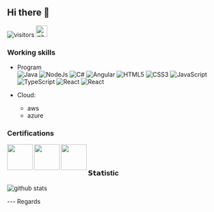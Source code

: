 ## Hi there 👋

![visitors](https://api.visitorbadge.io/api/visitors?path=https%3A%2F%2Fgithub.com%2Fmonkey192&label=visistor&countColor=%23263759)
[<img alt="github" src="https://img.shields.io/badge/github-monkey192-8da0cb?style=for-the-badge&labelColor=555555&logo=github" height="27">]([https://github.com/monkey192](https://github.com/monkey192))

### Working skills
- Program  
![Java](https://img.shields.io/badge/-Java-%339933?style=flat-square&logo=node-dot-js&logoColor=ffffdd)
![NodeJs](https://img.shields.io/badge/-Nodejs-%339933?style=flat-square&logo=node-dot-js&logoColor=ffffff)
![C#](https://img.shields.io/badge/-CSharp-%339933?style=flat-square&logo=c-sharp&logoColor=ffffff)
![Angular](https://img.shields.io/badge/-Angular-%23E44D27?style=flat-square&logo=angular&logoColor=ffffff)
![HTML5](https://img.shields.io/badge/-HTML5-%23E44D27?style=flat-square&logo=html5&logoColor=ffffff)
![CSS3](https://img.shields.io/badge/-CSS3-%231572B6?style=flat-square&logo=css3)
![JavaScript](https://img.shields.io/badge/-JavaScript-%23F7DF1C?style=flat-square&logo=javascript&logoColor=000000&labelColor=%23F7DF1C&color=%23FFCE5A)
![TypeScript](https://img.shields.io/badge/-TypeScript-007ACC?style=flat-square&logo=typescript&logoColor=white)
![React](https://img.shields.io/badge/-React-%23282C34?style=flat-square&logo=react)
![React](https://img.shields.io/badge/-Golang-%23282C34?style=flat-square&logo=golang)

- Cloud: 
    - aws
    - azure

### Certifications </br>
<a href="https://www.credly.com/badges/89236ed0-e48b-4930-8169-9a172fc368cc/public_url"><img src="https://user-images.githubusercontent.com/109968006/183442708-13f54d23-07f7-47fc-8d8d-86bf91f9eb84.png" align="left" height="60" width="60"></a>
<a href="https://www.credly.com/badges/52bd5aa3-5ffe-4727-a7fb-6a4810b5fb6f/public_url"><img src="https://user-images.githubusercontent.com/109968006/183443023-8ed26f63-b985-49fd-b53c-99dfc50a1f37.png" align="left" height="60" width="60"></a>
<a href="https://www.credly.com/badges/b661c6dd-e4d8-46d5-add9-6db7ebb023c7/public_url"><img src="https://user-images.githubusercontent.com/109968006/183443203-02969766-f723-42e7-8691-d9ce7ea7d4d4.png" align="left" height="60" width="60"></a>

 </br> </br>
### 𝗦𝘁𝗮𝘁istic </br>

![github stats](https://github-readme-stats.vercel.app/api?username=monkey192&show_icons=true&theme=dracula)


--- Regards
